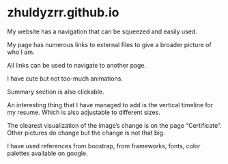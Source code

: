 # zhuldyzrr.github.io

My website has a navigation that can be squeezed and easily used. 

My page has numerous links to external files to give a broader picture of who I am.

All links can be used to navigate to another page. 

I have cute but not too-much animations.

Summary section is also clickable. 

An interesting thing that I have managed to add is the vertical timeline for my resume. Which is also adjustable to different sizes. 

The clearest visualization of the image’s change is on the page “Certificate”. 
Other pictures do change but the change is not that big.

I have used references from boostrap, from frameworks, fonts, color palettes available on google. 

